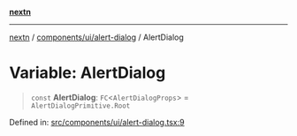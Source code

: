 [**nextn**](../../../../README.md)

***

[nextn](../../../../modules.md) / [components/ui/alert-dialog](../README.md) / AlertDialog

# Variable: AlertDialog

> `const` **AlertDialog**: `FC`\<`AlertDialogProps`\> = `AlertDialogPrimitive.Root`

Defined in: [src/components/ui/alert-dialog.tsx:9](https://github.com/Dicommunitas/ThreeJS_Terminal_3D/blob/c2331e405b00973e4f5e87258cdaf1d7c733b058/src/components/ui/alert-dialog.tsx#L9)
